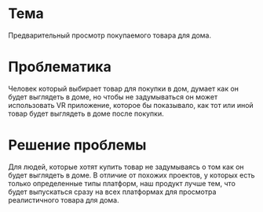 # Тема
Предварительный просмотр покупаемого товара для дома.
# Проблематика
Человек который выбирает товар для покупки в дом, думает как он будет выглядеть в доме, но чтобы не задумываться он может использовать VR приложение, которое бы показывало, как тот или иной товар будет выглядеть в доме после покупки.
# Решение проблемы
Для людей, которые хотят купить товар не задумываясь о том как он будет выглядеть в доме. В отличие от похожих проектов, у которых есть только определенные типы платформ, наш продукт лучше тем, что будет выпускаться сразу на всех платформах для просмотра реалистичного товара для дома.
